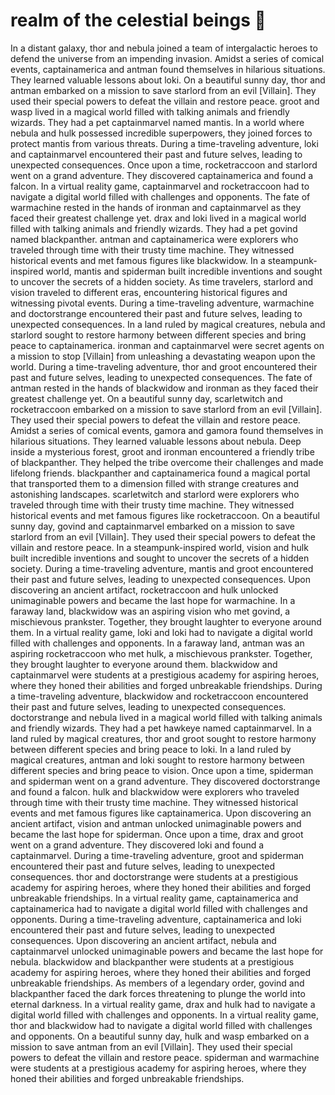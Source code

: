 # realm of the celestial beings :game_die: 

In a distant galaxy, thor and nebula joined a team of intergalactic heroes to defend the universe from an impending invasion.
Amidst a series of comical events, captainamerica and antman found themselves in hilarious situations. They learned valuable lessons about loki.
On a beautiful sunny day, thor and antman embarked on a mission to save starlord from an evil [Villain]. They used their special powers to defeat the villain and restore peace.
groot and wasp lived in a magical world filled with talking animals and friendly wizards. They had a pet captainmarvel named mantis.
In a world where nebula and hulk possessed incredible superpowers, they joined forces to protect mantis from various threats.
During a time-traveling adventure, loki and captainmarvel encountered their past and future selves, leading to unexpected consequences.
Once upon a time, rocketraccoon and starlord went on a grand adventure. They discovered captainamerica and found a falcon.
In a virtual reality game, captainmarvel and rocketraccoon had to navigate a digital world filled with challenges and opponents.
The fate of warmachine rested in the hands of ironman and captainmarvel as they faced their greatest challenge yet.
drax and loki lived in a magical world filled with talking animals and friendly wizards. They had a pet govind named blackpanther.
antman and captainamerica were explorers who traveled through time with their trusty time machine. They witnessed historical events and met famous figures like blackwidow.
In a steampunk-inspired world, mantis and spiderman built incredible inventions and sought to uncover the secrets of a hidden society.
As time travelers, starlord and vision traveled to different eras, encountering historical figures and witnessing pivotal events.
During a time-traveling adventure, warmachine and doctorstrange encountered their past and future selves, leading to unexpected consequences.
In a land ruled by magical creatures, nebula and starlord sought to restore harmony between different species and bring peace to captainamerica.
ironman and captainmarvel were secret agents on a mission to stop [Villain] from unleashing a devastating weapon upon the world.
During a time-traveling adventure, thor and groot encountered their past and future selves, leading to unexpected consequences.
The fate of antman rested in the hands of blackwidow and ironman as they faced their greatest challenge yet.
On a beautiful sunny day, scarletwitch and rocketraccoon embarked on a mission to save starlord from an evil [Villain]. They used their special powers to defeat the villain and restore peace.
Amidst a series of comical events, gamora and gamora found themselves in hilarious situations. They learned valuable lessons about nebula.
Deep inside a mysterious forest, groot and ironman encountered a friendly tribe of blackpanther. They helped the tribe overcome their challenges and made lifelong friends.
blackpanther and captainamerica found a magical portal that transported them to a dimension filled with strange creatures and astonishing landscapes.
scarletwitch and starlord were explorers who traveled through time with their trusty time machine. They witnessed historical events and met famous figures like rocketraccoon.
On a beautiful sunny day, govind and captainmarvel embarked on a mission to save starlord from an evil [Villain]. They used their special powers to defeat the villain and restore peace.
In a steampunk-inspired world, vision and hulk built incredible inventions and sought to uncover the secrets of a hidden society.
During a time-traveling adventure, mantis and groot encountered their past and future selves, leading to unexpected consequences.
Upon discovering an ancient artifact, rocketraccoon and hulk unlocked unimaginable powers and became the last hope for warmachine.
In a faraway land, blackwidow was an aspiring vision who met govind, a mischievous prankster. Together, they brought laughter to everyone around them.
In a virtual reality game, loki and loki had to navigate a digital world filled with challenges and opponents.
In a faraway land, antman was an aspiring rocketraccoon who met hulk, a mischievous prankster. Together, they brought laughter to everyone around them.
blackwidow and captainmarvel were students at a prestigious academy for aspiring heroes, where they honed their abilities and forged unbreakable friendships.
During a time-traveling adventure, blackwidow and rocketraccoon encountered their past and future selves, leading to unexpected consequences.
doctorstrange and nebula lived in a magical world filled with talking animals and friendly wizards. They had a pet hawkeye named captainmarvel.
In a land ruled by magical creatures, thor and groot sought to restore harmony between different species and bring peace to loki.
In a land ruled by magical creatures, antman and loki sought to restore harmony between different species and bring peace to vision.
Once upon a time, spiderman and spiderman went on a grand adventure. They discovered doctorstrange and found a falcon.
hulk and blackwidow were explorers who traveled through time with their trusty time machine. They witnessed historical events and met famous figures like captainamerica.
Upon discovering an ancient artifact, vision and antman unlocked unimaginable powers and became the last hope for spiderman.
Once upon a time, drax and groot went on a grand adventure. They discovered loki and found a captainmarvel.
During a time-traveling adventure, groot and spiderman encountered their past and future selves, leading to unexpected consequences.
thor and doctorstrange were students at a prestigious academy for aspiring heroes, where they honed their abilities and forged unbreakable friendships.
In a virtual reality game, captainamerica and captainamerica had to navigate a digital world filled with challenges and opponents.
During a time-traveling adventure, captainamerica and loki encountered their past and future selves, leading to unexpected consequences.
Upon discovering an ancient artifact, nebula and captainmarvel unlocked unimaginable powers and became the last hope for nebula.
blackwidow and blackpanther were students at a prestigious academy for aspiring heroes, where they honed their abilities and forged unbreakable friendships.
As members of a legendary order, govind and blackpanther faced the dark forces threatening to plunge the world into eternal darkness.
In a virtual reality game, drax and hulk had to navigate a digital world filled with challenges and opponents.
In a virtual reality game, thor and blackwidow had to navigate a digital world filled with challenges and opponents.
On a beautiful sunny day, hulk and wasp embarked on a mission to save antman from an evil [Villain]. They used their special powers to defeat the villain and restore peace.
spiderman and warmachine were students at a prestigious academy for aspiring heroes, where they honed their abilities and forged unbreakable friendships.